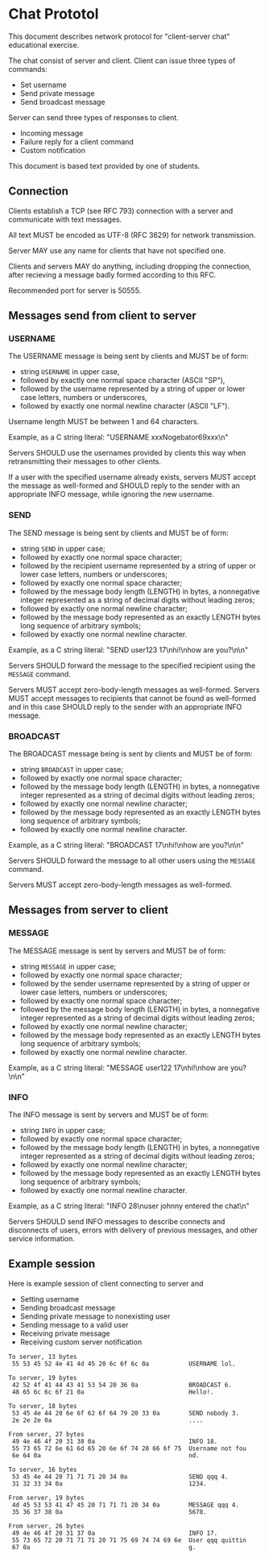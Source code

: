 # Chat Prototol

This document describes network protocol for "client-server chat" educational exercise.

The chat consist of server and client. Client can issue three types of commands:

* Set username
* Send private message
* Send broadcast message

Server can send three types of responses to client.

* Incoming message
* Failure reply for a client command
* Custom notification

This document is based text provided by one of students.

## Connection

Clients establish a TCP (see RFC 793) connection with a server and communicate with text messages.

All text MUST be encoded as UTF-8 (RFC 3629) for network transmission.

Server MAY use any name for clients that have not specified one.

Clients and servers MAY do anything, including dropping the connection, after recieving a message badly formed according to this RFC.

Recommended port for server is 50555.


## Messages send from client to server

### USERNAME

The USERNAME message is being sent by clients and MUST be of form:

* string `USERNAME` in upper case,
* followed by exactly one normal space character (ASCII "SP"),
* followed by the username represented by a string of upper or lower case letters, numbers or underscores,
* followed by exactly one normal newline character (ASCII "LF").

Username length MUST be between 1 and 64 characters.

Example, as a C string literal: "USERNAME xxxNogebator69xxx\n"

Servers SHOULD use the usernames provided by clients this way when retransmitting their messages to other clients.

If a user with the specified username already exists, servers MUST accept the message as well-formed and SHOULD reply to the sender with an appropriate INFO message, while ignoring the new username.

### SEND

The SEND message is being sent by clients and MUST be of form:

* string `SEND` in upper case;
* followed by exactly one normal space character;
* followed by the recipient username represented by a string of upper or lower case letters, numbers or underscores;
* followed by exactly one normal space character;
* followed by the message body length (LENGTH) in bytes, a nonnegative integer represented as a string of decimal digits without leading zeros;
* followed by exactly one normal newline character;
* followed by the message body represented as an exactly LENGTH bytes long sequence of arbitrary symbols;
* followed by exactly one normal newline character.

Example, as a C string literal: "SEND user123 17\nhi!\nhow are you?\n\n"

Servers SHOULD forward the message to the specified recipient using the `MESSAGE` command.

Servers MUST accept zero-body-length messages as well-formed.
Servers MUST accept messages to recipients that cannot be found as well-formed and in this case SHOULD reply to the sender with an appropriate INFO message.

### BROADCAST

The BROADCAST message being is sent by clients and MUST be of form:

* string `BROADCAST` in upper case;
* followed by exactly one normal space character;
* followed by the message body length (LENGTH) in bytes, a nonnegative integer represented as a string of decimal digits without leading zeros;
* followed by exactly one normal newline character;
* followed by the message body represented as an exactly LENGTH bytes long sequence of arbitrary symbols;
* followed by exactly one normal newline character.

Example, as a C string literal: "BROADCAST 17\nhi!\nhow are you?\n\n"

Servers SHOULD forward the message to all other users using the `MESSAGE` command.

Servers MUST accept zero-body-length messages as well-formed.


## Messages from server to client

### MESSAGE

The MESSAGE message is sent by servers and MUST be of form:

* string `MESSAGE` in upper case;
* followed by exactly one normal space character;
* followed by the sender username represented by a string of upper or lower case letters, numbers or underscores;
* followed by exactly one normal space character;
* followed by the message body length (LENGTH) in bytes, a nonnegative integer represented as a string of decimal digits without leading zeros;
* followed by exactly one normal newline character;
* followed by the message body represented as an exactly LENGTH bytes long sequence of arbitrary symbols;
* followed by exactly one normal newline character.

Example, as a C string literal: "MESSAGE user122 17\nhi!\nhow are you?\n\n"

### INFO

The INFO message is sent by servers and MUST be of form:

* string `INFO` in upper case;
* followed by exactly one normal space character;
* followed by the message body length (LENGTH) in bytes, a nonnegative integer represented as a string of decimal digits without leading zeros;
* followed by exactly one normal newline character;
* followed by the message body represented as an exactly LENGTH bytes long sequence of arbitrary symbols;
* followed by exactly one normal newline character.

Example, as a C string literal: "INFO 28\nuser johnny entered the chat\n"

Servers SHOULD send INFO messages to describe connects and disconnects of users, errors with delivery of previous messages, and other service information.

## Example session

Here is example session of client connecting to server and

* Setting username
* Sending broadcast message
* Sending private message to nonexisting user
* Sending message to a valid user
* Receiving private message
* Receiving custom server notification

```
To server, 13 bytes
 55 53 45 52 4e 41 4d 45 20 6c 6f 6c 0a           USERNAME lol.

To server, 19 bytes
 42 52 4f 41 44 43 41 53 54 20 36 0a              BROADCAST 6.
 48 65 6c 6c 6f 21 0a                             Hello!.

To server, 18 bytes
 53 45 4e 44 20 6e 6f 62 6f 64 79 20 33 0a        SEND nobody 3.
 2e 2e 2e 0a                                      ....

From server, 27 bytes
 49 4e 46 4f 20 31 38 0a                          INFO 18.
 55 73 65 72 6e 61 6d 65 20 6e 6f 74 20 66 6f 75  Username not fou
 6e 64 0a                                         nd.

To server, 16 bytes
 53 45 4e 44 20 71 71 71 20 34 0a                 SEND qqq 4.
 31 32 33 34 0a                                   1234.

From server, 19 bytes
 4d 45 53 53 41 47 45 20 71 71 71 20 34 0a        MESSAGE qqq 4.
 35 36 37 38 0a                                   5678.

From server, 26 bytes
 49 4e 46 4f 20 31 37 0a                          INFO 17.
 55 73 65 72 20 71 71 71 20 71 75 69 74 74 69 6e  User qqq quittin
 67 0a                                            g.
```
